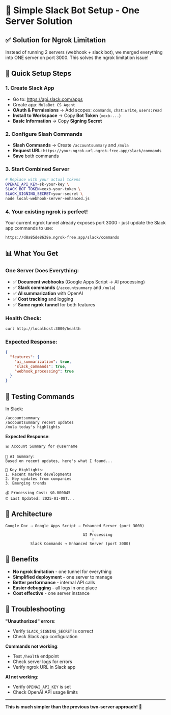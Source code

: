 # 🚀 Simple Slack Bot Setup - One Server Solution

## ✅ **Solution for Ngrok Limitation**
Instead of running 2 servers (webhook + slack bot), we merged everything into ONE server on port 3000. This solves the ngrok limitation issue!

## 🎯 **Quick Setup Steps**

### 1. **Create Slack App**
- Go to: https://api.slack.com/apps
- Create app: `MulaBot CS Agent`
- **OAuth & Permissions** → Add scopes: `commands`, `chat:write`, `users:read`
- **Install to Workspace** → Copy **Bot Token** (`xoxb-...`)
- **Basic Information** → Copy **Signing Secret**

### 2. **Configure Slash Commands**
- **Slash Commands** → Create `/accountsummary` and `/mula`
- **Request URL**: `https://your-ngrok-url.ngrok-free.app/slack/commands`
- **Save** both commands

### 3. **Start Combined Server**
```bash
# Replace with your actual tokens
OPENAI_API_KEY=sk-your-key \
SLACK_BOT_TOKEN=xoxb-your-token \
SLACK_SIGNING_SECRET=your-secret \
node local-webhook-server-enhanced.js
```

### 4. **Your existing ngrok is perfect!**
Your current ngrok tunnel already exposes port 3000 - just update the Slack app commands to use:
```
https://d8a85de8638e.ngrok-free.app/slack/commands
```

## 📊 **What You Get**

### **One Server Does Everything**:
- ✅ **Document webhooks** (Google Apps Script → AI processing)
- ✅ **Slack commands** (`/accountsummary` and `/mula`)
- ✅ **AI summarization** with OpenAI
- ✅ **Cost tracking** and logging
- ✅ **Same ngrok tunnel** for both features

### **Health Check**:
```bash
curl http://localhost:3000/health
```

### **Expected Response**:
```json
{
  "features": {
    "ai_summarization": true,
    "slack_commands": true,
    "webhook_processing": true
  }
}
```

## 🧪 **Testing Commands**

In Slack:
```
/accountsummary
/accountsummary recent updates
/mula today's highlights
```

**Expected Response**:
```
📊 Account Summary for @username

🤖 AI Summary:
Based on recent updates, here's what I found...

🎯 Key Highlights:
1. Recent market developments
2. Key updates from companies
3. Emerging trends

💰 Processing Cost: $0.000045
⏰ Last Updated: 2025-01-08T...
```

## 🔧 **Architecture**

```
Google Doc → Google Apps Script → Enhanced Server (port 3000)
                                      ↓
                                  AI Processing
                                      ↑
           Slack Commands → Enhanced Server (port 3000)
```

## 🎉 **Benefits**

- **No ngrok limitation** - one tunnel for everything
- **Simplified deployment** - one server to manage
- **Better performance** - internal API calls
- **Easier debugging** - all logs in one place
- **Cost effective** - one server instance

## 🚨 **Troubleshooting**

**"Unauthorized" errors**: 
- Verify `SLACK_SIGNING_SECRET` is correct
- Check Slack app configuration

**Commands not working**:
- Test `/health` endpoint
- Check server logs for errors
- Verify ngrok URL in Slack app

**AI not working**:
- Verify `OPENAI_API_KEY` is set
- Check OpenAI API usage limits

---

**This is much simpler than the previous two-server approach!** 🎉 